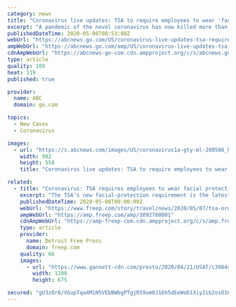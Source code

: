 ```yaml
---
category: news
title: "Coronavirus live updates: TSA to require employees to wear 'facial protection' at screening checkpoints"
excerpt: "A pandemic of the novel coronavirus has now killed more than 269,000 people worldwide. Over 3.84 million people across the globe have been diagnosed with COVID-19, the disease caused by the new respiratory virus,"
publishedDateTime: 2020-05-08T08:53:00Z
webUrl: "https://abcnews.go.com/US/coronavirus-live-updates-tsa-require-employees-wear-facial/story?id=70569418"
ampWebUrl: "https://abcnews.go.com/amp/US/coronavirus-live-updates-tsa-require-employees-wear-facial/story?id=70569418"
cdnAmpWebUrl: "https://abcnews-go-com.cdn.ampproject.org/c/s/abcnews.go.com/amp/US/coronavirus-live-updates-tsa-require-employees-wear-facial/story?id=70569418"
type: article
quality: 109
heat: 119
published: true

provider:
  name: ABC
  domain: go.com

topics:
  - New Cases
  - Coronavirus

images:
  - url: "https://s.abcnews.com/images/US/coronavirus1a-gty-ml-200508_hpMain_16x9_992.jpg"
    width: 992
    height: 558
    title: "Coronavirus live updates: TSA to require employees to wear 'facial protection' at screening checkpoints"

related:
  - title: "Coronavirus: TSA requires employees to wear facial protection at airport screening areas"
    excerpt: "The TSA's new facial-protection requirement is the latest effort to prevent the spread of coronavirus at airports."
    publishedDateTime: 2020-05-08T00:00:00Z
    webUrl: "https://www.freep.com/story/travel/news/2020/05/07/tsa-orders-employees-wear-facial-protection-security-checkpoints/3092780001/"
    ampWebUrl: "https://amp.freep.com/amp/3092780001"
    cdnAmpWebUrl: "https://amp-freep-com.cdn.ampproject.org/c/s/amp.freep.com/amp/3092780001"
    type: article
    provider:
      name: Detroit Free Press
      domain: freep.com
    quality: 66
    images:
      - url: "https://www.gannett-cdn.com/presto/2020/04/21/USAT/c39844e6-cd2a-4c3e-bb14-31c165b7e35a-GTY_1216481180.JPG?auto=webp&crop=2999,1687,x0,y152&format=pjpg&width=1200"
        width: 1200
        height: 675

secured: "gU3zOr8/VGupTqa4M1N5VEbBWbgPTgjR59um0J16h5dEeWoD1Xiy2ib2osO16fHAMe5zpJaOkffrTq7V7a/1DvBpWGe/8XOV6E+VuqDuxaE761s++hpYB0S2DdJ2tJS2Apvvda71LXdSiOMzNmv2ENDdWsL9S1DMI3ph6qLhsgAJ459+pui+oqwCgw8oyJsZZSBnGS9V+gSIXnsn0GdFcn6Oar3hEL6ADqZYvifcLIpK0+dd8xYYKH9QZ3V2Z2NQ3OW1TPjiuzaOZ+D7XblRNZ6NtvmGso580/L2oVinBGCytHEBvBGDWKlyKXbgmNCMaNKOediCdcA0m8px3DKCDZVLB/HxJVfvlxu4lNN9RipSV5hsW2RocXH4kBbQ0lC+5JcqNeBkBAE5/eFAEXTPrm6CjnwTpC32AOEmQ2tPopQU0A5bEuRvuP53CMchXhm9T7y3D41w65rAYWSz1qqTBxT0YZK/5kkKD6UQkBgAcgY=;LAcwso/EhjfZdV1Qha8T2w=="
---
```



